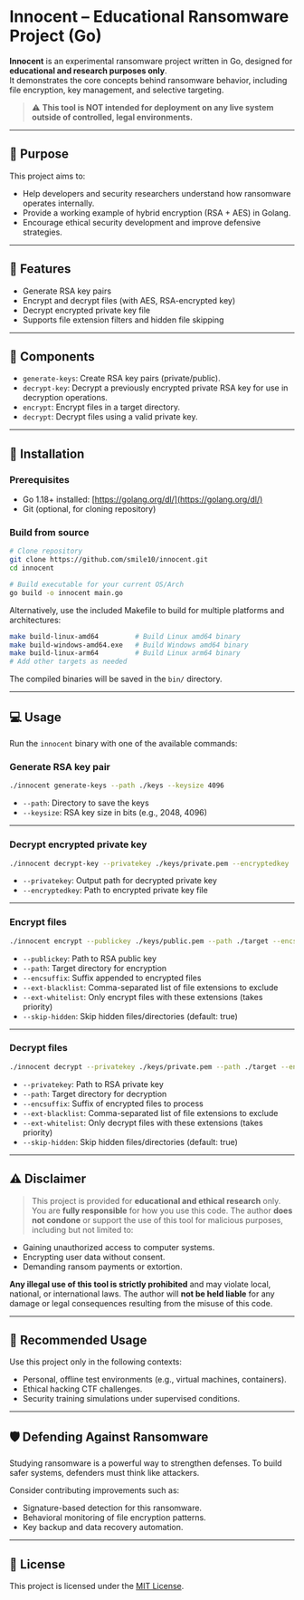 # Innocent – Educational Ransomware Project (Go)

**Innocent** is an experimental ransomware project written in Go, designed for **educational and research purposes only**.  
It demonstrates the core concepts behind ransomware behavior, including file encryption, key management, and selective targeting.

> ⚠️ **This tool is NOT intended for deployment on any live system outside of controlled, legal environments.**

---

## 🚧 Purpose

This project aims to:

- Help developers and security researchers understand how ransomware operates internally.
- Provide a working example of hybrid encryption (RSA + AES) in Golang.
- Encourage ethical security development and improve defensive strategies.

---

## 🔐 Features

- Generate RSA key pairs
- Encrypt and decrypt files (with AES, RSA-encrypted key)
- Decrypt encrypted private key file
- Supports file extension filters and hidden file skipping

---

## 📁 Components

- `generate-keys`: Create RSA key pairs (private/public).
- `decrypt-key`: Decrypt a previously encrypted private RSA key for use in decryption operations.
- `encrypt`: Encrypt files in a target directory.
- `decrypt`: Decrypt files using a valid private key.

---

## 🚀 Installation

### Prerequisites

- Go 1.18+ installed: [https://golang.org/dl/](https://golang.org/dl/)
- Git (optional, for cloning repository)

### Build from source

```bash
# Clone repository
git clone https://github.com/smile10/innocent.git
cd innocent

# Build executable for your current OS/Arch
go build -o innocent main.go
````

Alternatively, use the included Makefile to build for multiple platforms and architectures:

```bash
make build-linux-amd64         # Build Linux amd64 binary
make build-windows-amd64.exe   # Build Windows amd64 binary
make build-linux-arm64         # Build Linux arm64 binary
# Add other targets as needed
```

The compiled binaries will be saved in the `bin/` directory.

---

## 💻 Usage

Run the `innocent` binary with one of the available commands:

### Generate RSA key pair

```bash
./innocent generate-keys --path ./keys --keysize 4096
```

* `--path`: Directory to save the keys
* `--keysize`: RSA key size in bits (e.g., 2048, 4096)

---

### Decrypt encrypted private key

```bash
./innocent decrypt-key --privatekey ./keys/private.pem --encryptedkey ./keys/private.pem.enc
```

* `--privatekey`: Output path for decrypted private key
* `--encryptedkey`: Path to encrypted private key file

---

### Encrypt files

```bash
./innocent encrypt --publickey ./keys/public.pem --path ./target --encsuffix .locked --ext-blacklist .exe,.dll --skip-hidden
```

* `--publickey`: Path to RSA public key
* `--path`: Target directory for encryption
* `--encsuffix`: Suffix appended to encrypted files
* `--ext-blacklist`: Comma-separated list of file extensions to exclude
* `--ext-whitelist`: Only encrypt files with these extensions (takes priority)
* `--skip-hidden`: Skip hidden files/directories (default: true)

---

### Decrypt files

```bash
./innocent decrypt --privatekey ./keys/private.pem --path ./target --encsuffix .locked --skip-hidden
```

* `--privatekey`: Path to RSA private key
* `--path`: Target directory for decryption
* `--encsuffix`: Suffix of encrypted files to process
* `--ext-blacklist`: Comma-separated list of file extensions to exclude
* `--ext-whitelist`: Only decrypt files with these extensions (takes priority)
* `--skip-hidden`: Skip hidden files/directories (default: true)

---

## ⚠️ Disclaimer

> This project is provided for **educational and ethical research** only.
> You are **fully responsible** for how you use this code.
> The author **does not condone** or support the use of this tool for malicious purposes, including but not limited to:

* Gaining unauthorized access to computer systems.
* Encrypting user data without consent.
* Demanding ransom payments or extortion.

**Any illegal use of this tool is strictly prohibited** and may violate local, national, or international laws.
The author will **not be held liable** for any damage or legal consequences resulting from the misuse of this code.

---

## 🧪 Recommended Usage

Use this project only in the following contexts:

* Personal, offline test environments (e.g., virtual machines, containers).
* Ethical hacking CTF challenges.
* Security training simulations under supervised conditions.

---

## 🛡️ Defending Against Ransomware

Studying ransomware is a powerful way to strengthen defenses. To build safer systems, defenders must think like attackers.

Consider contributing improvements such as:

* Signature-based detection for this ransomware.
* Behavioral monitoring of file encryption patterns.
* Key backup and data recovery automation.

---

## 📜 License

This project is licensed under the [MIT License](LICENSE).
